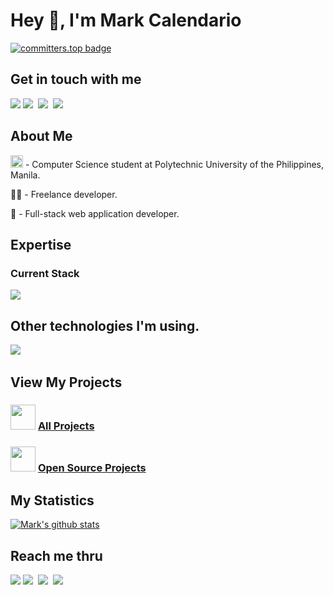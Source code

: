 <h1>Hey 👋, I'm Mark Calendario</h2>

[![committers.top badge](https://user-badge.committers.top/philippines/markcalendario.svg)](https://user-badge.committers.top/philippines/markcalendario)

<div>
  <h2>Get in touch with me</h2>
  <a href="https://markkennethcalendario.web.app"><img src="https://img.shields.io/badge/Portfolio-white?style=for-the-badge"></a>
  <a href="https://www.facebook.com/markcalendario"><img src="https://img.shields.io/badge/Facebook-3b5998?style=for-the-badge&logo=facebook&logoColor=white"></a>&nbsp;
  <a href="https://www.github.com/markcalendario"><img src="https://img.shields.io/badge/Github-f5f5f5?style=for-the-badge&logo=Github&logoColor=black"></a>&nbsp;
  <a href="https://www.linkedin.com/in/mark-kenneth-calendario"><img src="https://img.shields.io/badge/LinkedIn-0077B5?style=for-the-badge&logo=linkedin&logoColor=white"></a>&nbsp;
</div>

<div>
  <h2>About Me</h2>
  <p><img src="https://www.pup.edu.ph/about/images/PUPLogo.png" width="20px"/> - Computer Science student at Polytechnic University of the Philippines, Manila.</p>
  <p>👨‍💻 -  Freelance developer.</p>
  <p>🌱 -  Full-stack web application developer.</p>
</div>

<div>
  <h2>Expertise</h2>
  <div>
    <h3>Current Stack</h3>
    <img src="https://skillicons.dev/icons?i=vite,react,sass,nodejs,express,mysql,javascript,html,css" />
  </div>

  <h2>Other technologies I'm using.</h2>
  <div>
    <img src="https://skillicons.dev/icons?i=vite,nginx,npm,git,github,postman,electron,vscode,ubuntu,windows"/>&nbsp;
  </div>
</div>

<div>
  <h2>View My Projects</h2>
  <h3> 
    <img src="https://acegif.com/wp-content/uploads/2020/b72nv6/partyparrt-21.gif" width="40"> <a href="https://markkennethcalendario.web.app#projects">All Projects</a>
  </h3>
  <h3> 
    <img src="https://acegif.com/wp-content/uploads/2020/b72nv6/partyparrt-21.gif" width="40"> <a href="https://github.com/markcalendario?tab=repositories">Open Source Projects</a>
  </h3>
</div>

<div>
  <h2> My Statistics </h2>

  [![Mark's github stats](https://github-readme-stats.vercel.app/api?username=markcalendario&theme=github_dark_dimmed&count_private=true&disable_animations=true)](https://github.com/markcalendario/)
</div>

<div>
  <h2>Reach me thru</h2>
  <a href="https://markkennethcalendario.web.app"><img src="https://img.shields.io/badge/Portfolio-white?style=for-the-badge"></a>
  <a href="https://www.facebook.com/markcalendario"><img src="https://img.shields.io/badge/Facebook-3b5998?style=for-the-badge&logo=facebook&logoColor=white"></a>&nbsp;
  <a href="https://www.github.com/markcalendario"><img src="https://img.shields.io/badge/Github-f5f5f5?style=for-the-badge&logo=Github&logoColor=black"></a>&nbsp;
  <a href="https://www.linkedin.com/in/mark-kenneth-calendario"><img src="https://img.shields.io/badge/LinkedIn-0077B5?style=for-the-badge&logo=linkedin&logoColor=white"></a>&nbsp;
</div>


